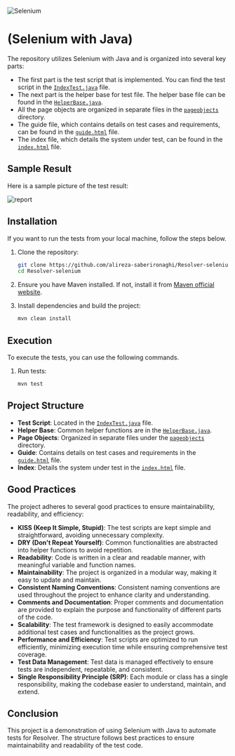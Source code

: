 ![Selenium](https://github.com/alireza-saberironaghi/Resolver-selenium/assets/98224391/b3001ded-791b-4a98-a7b9-a3424c696c70)

# (Selenium with Java)

The repository utilizes Selenium with Java and is organized into several key parts:

- The first part is the test script that is implemented. 
  You can find the test script in the [`IndexTest.java`](https://github.com/alireza-saberironaghi/Resolver-selenium/blob/main/src/test/java/resolver2/resolver2/IndexTest.java) file.
- The next part is the helper base for test file. 
  The helper base file can be found in the [`HelperBase.java`](https://github.com/alireza-saberironaghi/Resolver-selenium/blob/main/src/main/java/helperbase/HelperBase.java).
- All the page objects are organized in separate files in the [`pageobjects`](https://github.com/alireza-saberironaghi/Resolver-selenium/tree/main/src/main/java/resolver2/pageobjects) directory.
- The guide file, which contains details on test cases and requirements, can be found in the [`guide.html`](https://alexqa.io/Resolver/guide.html) file.
- The index file, which details the system under test, can be found in the [`index.html`](https://alexqa.io/Resolver/index.html) file.

## Sample Result

Here is a sample picture of the test result:

![report](https://github.com/alireza-saberironaghi/Resolver-selenium/assets/98224391/6af16b6e-a888-4fa8-b917-5c87b86c0125)

## Installation

If you want to run the tests from your local machine, follow the steps below.

1. Clone the repository:
    ```bash
    git clone https://github.com/alireza-saberironaghi/Resolver-selenium.git
    cd Resolver-selenium
    ```

2. Ensure you have Maven installed. If not, install it from [Maven official website](https://maven.apache.org/download.cgi).

3. Install dependencies and build the project:
    ```bash
    mvn clean install
    ```

## Execution

To execute the tests, you can use the following commands.

1. Run tests:
    ```bash
    mvn test
    ```

## Project Structure

- **Test Script**: Located in the [`IndexTest.java`](https://github.com/alireza-saberironaghi/Resolver-selenium/blob/main/src/test/java/resolver2/resolver2/IndexTest.java) file.
- **Helper Base**: Common helper functions are in the [`HelperBase.java`](https://github.com/alireza-saberironaghi/Resolver-selenium/blob/main/src/main/java/helperbase/HelperBase.java).
- **Page Objects**: Organized in separate files under the [`pageobjects`](https://github.com/alireza-saberironaghi/Resolver-selenium/tree/main/src/main/java/resolver2/pageobjects) directory.
- **Guide**: Contains details on test cases and requirements in the [`guide.html`](https://alexqa.io/Resolver/guide.html) file.
- **Index**: Details the system under test in the [`index.html`](https://alexqa.io/Resolver/index.html) file.

## Good Practices

The project adheres to several good practices to ensure maintainability, readability, and efficiency:
- **KISS (Keep It Simple, Stupid)**: The test scripts are kept simple and straightforward, avoiding unnecessary complexity.
- **DRY (Don't Repeat Yourself)**: Common functionalities are abstracted into helper functions to avoid repetition.
- **Readability**: Code is written in a clear and readable manner, with meaningful variable and function names.
- **Maintainability**: The project is organized in a modular way, making it easy to update and maintain.
- **Consistent Naming Conventions**: Consistent naming conventions are used throughout the project to enhance clarity and understanding.
- **Comments and Documentation**: Proper comments and documentation are provided to explain the purpose and functionality of different parts of the code.
- **Scalability**: The test framework is designed to easily accommodate additional test cases and functionalities as the project grows.
- **Performance and Efficiency**: Test scripts are optimized to run efficiently, minimizing execution time while ensuring comprehensive test coverage.
- **Test Data Management**: Test data is managed effectively to ensure tests are independent, repeatable, and consistent.
- **Single Responsibility Principle (SRP)**: Each module or class has a single responsibility, making the codebase easier to understand, maintain, and extend.

## Conclusion

This project is a demonstration of using Selenium with Java to automate tests for Resolver. The structure follows best practices to ensure maintainability and readability of the test code.
